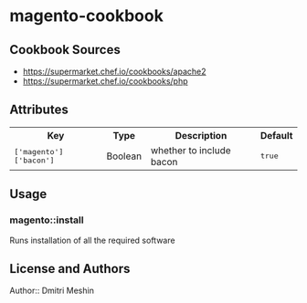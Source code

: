 # magento-cookbook

## Cookbook Sources

- https://supermarket.chef.io/cookbooks/apache2
- https://supermarket.chef.io/cookbooks/php

## Attributes

<table>
  <tr>
    <th>Key</th>
    <th>Type</th>
    <th>Description</th>
    <th>Default</th>
  </tr>
  <tr>
    <td><tt>['magento']['bacon']</tt></td>
    <td>Boolean</td>
    <td>whether to include bacon</td>
    <td><tt>true</tt></td>
  </tr>
</table>

## Usage

### magento::install

Runs installation of all the required software

## License and Authors

Author:: Dmitri Meshin
